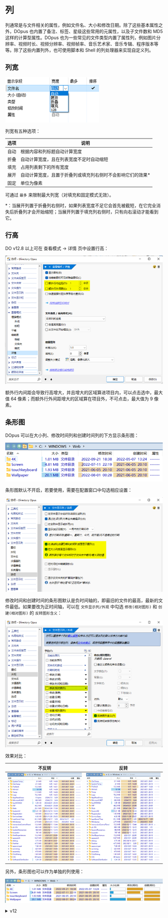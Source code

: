 # 列
列通常是与文件相关的属性，例如文件名、大小和修改日期。除了这些基本属性之外，DOpus 也内置了备注、标签、星级这些常用的元属性，以及子文件数和 MD5 这样的计算型属性。DOpus 也为一些常见的文件类型内置了属性列，例如图片分辨率、视频时长、视频分辨率、视频帧率、音乐艺术家、音乐专辑、程序版本等等。除了这些内置列外，也可使用脚本和 Shell 的列处理器来实现自定义列。

## 列宽
![](images/列/列宽.png)

列宽有五种选项：

选项 | 说明
--- | ---
自动 | 根据内容和列标题自动计算宽度
折叠 | 自动计算宽度，且在列表宽度不足时自动缩短
填充 | 占用列表剩下的所有宽度
展开 | 自动计算宽度，且置于折叠列或填充列右侧时不会影响它们的效果\*
固定 | 单位为像素

可通过 `最多` 来限制最大列宽（对填充和固定模式无效）。

\*：当展开列置于折叠列右侧时，如果列表宽度不足它会首先被截短，在它完全消失后折叠列才会开始缩短；当展开列置于填充列右侧时，只有向右滚动才能看到它。

## 行高
DO v12.8 以上可在 查看模式 → 详情 页中设置行高：

![](images/列/行高.png)

额外行内间距会导致行高增大，并且增大的区域算进项目内，可以点击选中，最大值 64 像素；而额外行外间距增大的区域算在项目外，不可点击，最大值为 9 像素。

## 条形图
DOpus 可以在大小列、修改时间列和创建时间列的下方显示条形图：

![](images/列/条形图.png)

条形图默认不开启，若要使用，需要在配置窗口中勾选相应设置：

![](images/列/条形图-配置-v13.png)

修改时间和创建时间的条形图默认是负时间轴的，即最旧的文件的最高，最新的文件最低。如果要改为正时间轴，可以在 `文件显示列/外观` 中勾选 `修改(相对图形)` 和 `创建(相对图形)` 的 `反转图形含义`：

![](images/列/条形图-反转-配置-v13.png)

效果对比：

不反转 | 反转
--- | ---
![](images/列/条形图-反转-关闭.png) | ![](images/列/条形图-反转-开启.png)

另外，条形图也可以作为单独的列使用：

![](images/列/条形图-列.png)

<details><summary>v12</summary>

条形图默认不开启，若要使用，需要在配置窗口中勾选相应设置：

![](images/列/条形图-配置-v12.png)

注意，修改时间列的设置项实际上对修改时间列和创建时间列都会生效。

修改时间和创建时间的条形图默认是负时间轴的，即最旧的文件的最高，最新的文件最低。如果要改为正时间轴，可以在 `显示/字段` 中勾选 `修改(相对）` 和 `创建（相对）` 的 `图片反转`（图表反转）：

![](images/列/条形图-反转-配置-v12.png)
</summary>

## Everything 大小列
你可以通过 [IbDOpusExt](https://github.com/Chaoses-Ib/IbDOpusExt) 来从 [Everything](https://www.voidtools.com/) 即时获取索引的文件夹大小，并显示为列：

![](https://github.com/Chaoses-Ib/IbDOpusExt/blob/develop/docs/images/SizeCol.png?raw=true)

## 自定义列
你可以通过 [Custom Text and Regexp](https://resource.dopus.com/t/column-custom-text-and-regexp/18727?u=chaoses-ib) 从文件名中提取文本为列：

![](https://resource.dopus.com/uploads/default/original/3X/4/7/47467dd5a3979f47f4388e6152c0160a44a4d984.PNG)

![](https://resource.dopus.com/uploads/default/original/3X/0/f/0f6f743e21fe61d6eea2e6fc3cc4c5eaf7cc93ec.PNG)